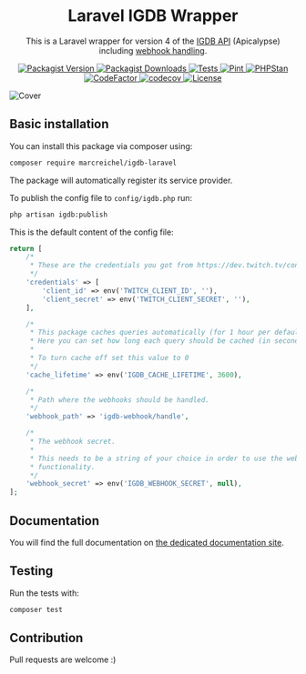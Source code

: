 <h1 align="center">Laravel IGDB Wrapper</h1>

<p align="center">
    This is a Laravel wrapper for version 4 of the <a href="https://api-docs.igdb.com/">IGDB API</a> (Apicalypse)
    including <a href="https://marcreichel.dev/docs/igdb-laravel/webhooks">webhook handling</a>.
</p>

<p align="center">
    <a href="https://packagist.org/packages/marcreichel/igdb-laravel">
        <img src="https://img.shields.io/packagist/v/marcreichel/igdb-laravel?style=for-the-badge" alt="Packagist Version">
    </a>
    <a href="https://packagist.org/packages/marcreichel/igdb-laravel">
        <img src="https://img.shields.io/packagist/dt/marcreichel/igdb-laravel?style=for-the-badge" alt="Packagist Downloads">
    </a>
    <a href="https://github.com/marcreichel/igdb-laravel/actions/workflows/tests.yml">
        <img src="https://img.shields.io/github/actions/workflow/status/marcreichel/igdb-laravel/tests.yml?event=push&style=for-the-badge&logo=github&label=tests" alt="Tests">
    </a>
    <a href="https://github.com/marcreichel/igdb-laravel/actions/workflows/pint.yml">
        <img src="https://img.shields.io/github/actions/workflow/status/marcreichel/igdb-laravel/code-style.yml?event=push&style=for-the-badge&logo=github&label=Code-Style" alt="Pint">
    </a>
    <a href="https://github.com/marcreichel/igdb-laravel/actions/workflows/code-quality.yml">
        <img src="https://img.shields.io/github/actions/workflow/status/marcreichel/igdb-laravel/code-quality.yml?event=push&style=for-the-badge&logo=github&label=Code-Quality" alt="PHPStan">
    </a>
    <a href="https://www.codefactor.io/repository/github/marcreichel/igdb-laravel">
        <img src="https://img.shields.io/codefactor/grade/github/marcreichel/igdb-laravel?style=for-the-badge&logo=codefactor&label=Codefactor" alt="CodeFactor">
    </a>
    <a href="https://codecov.io/gh/marcreichel/igdb-laravel">
        <img src="https://img.shields.io/codecov/c/github/marcreichel/igdb-laravel?token=m6FOB0CyPE&style=for-the-badge&logo=codecov" alt="codecov">
    </a>
    <a href="https://packagist.org/packages/marcreichel/igdb-laravel">
        <img src="https://img.shields.io/github/license/marcreichel/igdb-laravel?style=for-the-badge" alt="License">
    </a>
</p>

![Cover](docs/art/cover.png)

## Basic installation

You can install this package via composer using:

```bash
composer require marcreichel/igdb-laravel
```

The package will automatically register its service provider.

To publish the config file to `config/igdb.php` run:

```bash
php artisan igdb:publish
```

This is the default content of the config file:

```php
return [
    /*
     * These are the credentials you got from https://dev.twitch.tv/console/apps
     */
    'credentials' => [
        'client_id' => env('TWITCH_CLIENT_ID', ''),
        'client_secret' => env('TWITCH_CLIENT_SECRET', ''),
    ],

    /*
     * This package caches queries automatically (for 1 hour per default).
     * Here you can set how long each query should be cached (in seconds).
     *
     * To turn cache off set this value to 0
     */
    'cache_lifetime' => env('IGDB_CACHE_LIFETIME', 3600),

    /*
     * Path where the webhooks should be handled.
     */
    'webhook_path' => 'igdb-webhook/handle',

    /*
     * The webhook secret.
     *
     * This needs to be a string of your choice in order to use the webhook
     * functionality.
     */
    'webhook_secret' => env('IGDB_WEBHOOK_SECRET', null),
];
```

## Documentation

You will find the full documentation on [the dedicated documentation site](https://marcreichel.dev/docs/igdb-laravel).

## Testing

Run the tests with:

```bash
composer test
```

## Contribution

Pull requests are welcome :)

